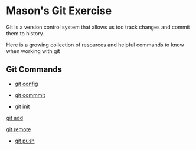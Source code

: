 # Mason's Git Exercise

Git is a version control system that allows us too track changes and commit them to history.

Here is a growing collection of resources and helpful commands to know when working with git 


## Git Commands
- [git config](./Commands/Config.md)

- [git commmit](./Commands/Commit.md)

- [git init](./Commands/Init.md)

[git add](./Commands/Add.md)

[git remote](./Commands/Remote.md)

- [git push](./commands/PUSH.md)

